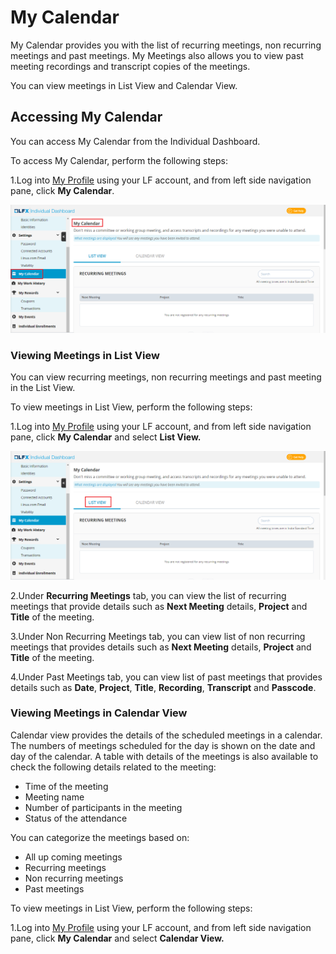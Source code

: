 # My Calendar

My Calendar provides you with the list of recurring meetings, non recurring meetings and past meetings. My Meetings also allows you to view past meeting recordings and transcript copies of the meetings.&#x20;

You can view meetings in List View and Calendar View.&#x20;

## Accessing My Calendar&#x20;

You can access My Calendar from the Individual Dashboard.&#x20;

To access My Calendar, perform the following steps:

1.Log into [My Profile](https://openprofile.dev) using your LF account, and from left side navigation pane, click **My Calendar**.

![My Meetings](<../.gitbook/assets/My Meetings.png>)

### Viewing Meetings in List View

You can view recurring meetings, non recurring meetings and past meeting in the List View.&#x20;

To view meetings in List View, perform the following steps:

1.Log into [My Profile](https://openprofile.dev) using your LF account, and from left side navigation pane, click **My Calendar** and select **List View.**&#x20;

![List View](<../.gitbook/assets/List View.png>)

2.Under **Recurring Meetings** tab, you can view the list of recurring meetings that provide details such as **Next Meeting** details, **Project** and **Title** of the meeting.&#x20;

3.Under  Non Recurring Meetings tab, you can view list of non recurring meetings that provides details such as **Next Meeting** details, **Project** and **Title** of the meeting.&#x20;

4.Under Past Meetings tab, you can view list of past meetings that provides details such as **Date**, **Project**, **Title**, **Recording**, **Transcript** and **Passcode**.&#x20;

### Viewing Meetings in Calendar View

Calendar view provides the details of the scheduled meetings in a calendar. The numbers of meetings scheduled for the day is shown on the date and day of the calendar. A table with details of the meetings is also available to check the following details related to the meeting:

* Time of the meeting
* Meeting name
* Number of participants in the meeting
* Status of the attendance

You can categorize the meetings based on:

* All up coming meetings
* Recurring meetings
* Non recurring meetings
* Past meetings

To view meetings in List View, perform the following steps:

1.Log into [My Profile](https://openprofile.dev) using your LF account, and from left side navigation pane, click **My Calendar** and select **Calendar View.**
